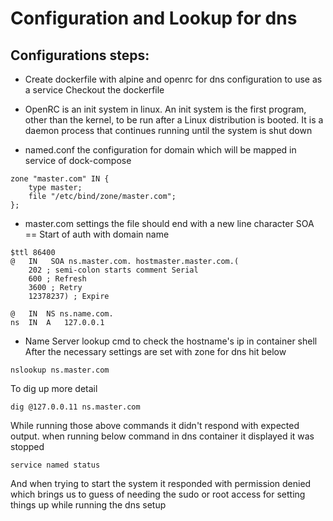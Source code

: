 # Configuration and Lookup for dns

## Configurations steps:

- Create dockerfile with alpine and openrc for dns configuration to use as a service
Checkout the dockerfile

- OpenRC is an init system in linux. 
An init system is the first program, other than the kernel, to be run after a Linux distribution is booted. It is a daemon process that continues running until the system is shut down

- named.conf
the configuration for domain which will be mapped in service of dock-compose
```
zone "master.com" IN {
    type master;
    file "/etc/bind/zone/master.com";
};
```

- master.com settings
the file should end with a new line character
SOA == Start of auth with domain name
```
$ttl 86400
@   IN   SOA ns.master.com. hostmaster.master.com.(
    202 ; semi-colon starts comment Serial
    600 ; Refresh
    3600 ; Retry
    12378237) ; Expire

@   IN  NS ns.name.com. 
ns  IN  A   127.0.0.1

```

- Name Server lookup cmd to check the hostname's ip in container shell
After the necessary settings are set with zone for dns hit below 
```
nslookup ns.master.com 
```
To dig up more detail
```
dig @127.0.0.11 ns.master.com
```

While running those above commands it didn't respond with expected output.
when running below command in dns container it displayed it was stopped 
```
service named status
```

And when trying to start the system it responded with permission denied which brings us to guess of needing the sudo or root access for setting things up while running the dns setup


